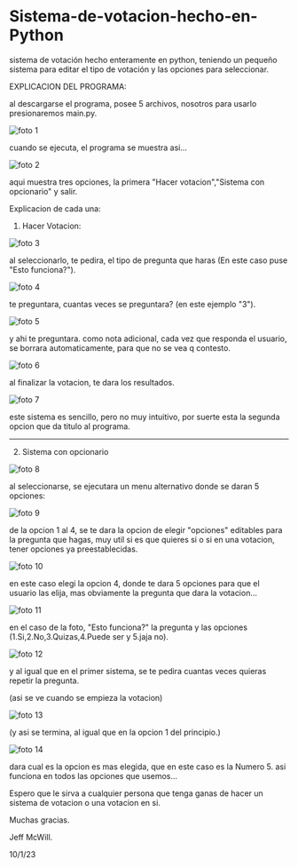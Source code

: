 # Sistema-de-votacion-hecho-en-Python
sistema de votación hecho enteramente en python, teniendo un pequeño sistema para editar el tipo de votación y las opciones para seleccionar.

EXPLICACION DEL PROGRAMA:

al descargarse el programa, posee 5 archivos, nosotros para usarlo presionaremos main.py.

![foto 1](https://user-images.githubusercontent.com/111131531/211553500-508618b4-d46a-431b-b736-a97f5460af59.png)

cuando se ejecuta, el programa se muestra asi...

![foto 2](https://user-images.githubusercontent.com/111131531/211553805-23705eec-fb25-4f45-9091-2a25e243b6ec.png)

aqui muestra tres opciones, la primera "Hacer votacion","Sistema con opcionario" y salir.

Explicacion de cada una: 

1. Hacer Votacion: 

![foto 3](https://user-images.githubusercontent.com/111131531/211554335-13aebacd-507d-4a80-9843-f803c0ddb31d.png)

al seleccionarlo, te pedira, el tipo de pregunta que haras (En este caso puse "Esto funciona?").

![foto 4](https://user-images.githubusercontent.com/111131531/211554411-1f794528-ac50-409b-a23f-e28e1252b9ff.png)

te preguntara, cuantas veces se preguntara? (en este ejemplo "3").

![foto 5](https://user-images.githubusercontent.com/111131531/211554567-d4cdcd32-0256-40e5-b603-8920727fb0e1.png)

y ahi te preguntara. como nota adicional, cada vez que responda el usuario, se borrara automaticamente, para que no se vea q contesto.

![foto 6](https://user-images.githubusercontent.com/111131531/211554990-905e61fd-e19b-4923-a99a-7e5b07392654.png)

al finalizar la votacion, te dara los resultados.

![foto 7](https://user-images.githubusercontent.com/111131531/211555415-59d07423-28e8-4e56-9b08-8029e5f13e34.png)

este sistema es sencillo, pero no muy intuitivo, por suerte esta la segunda opcion que da titulo al programa.

-----------------------------------------------------------------------------------------------------------------

2. Sistema con opcionario

![foto 8](https://user-images.githubusercontent.com/111131531/211555697-304e6adb-6641-4a01-b084-6a117e52ba75.png)

al seleccionarse, se ejecutara un menu alternativo donde se daran 5 opciones:

![foto 9](https://user-images.githubusercontent.com/111131531/211556018-f8435362-7e1e-4b07-aa24-4f007ba5ce91.png)

de la opcion 1 al 4, se te dara la opcion de elegir "opciones" editables para la pregunta que hagas, muy util si es que quieres si o si en una votacion, 
tener opciones ya preestablecidas.

![foto 10](https://user-images.githubusercontent.com/111131531/211556409-17d62105-522f-45d8-966c-569b57737640.png)

en este caso elegi la opcion 4, donde te dara 5 opciones para que el usuario las elija, mas obviamente la pregunta que dara la votacion...

![foto 11](https://user-images.githubusercontent.com/111131531/211556655-01866e5d-4d4c-4dc3-b66c-933b5635e541.png)

en el caso de la foto, "Esto funciona?" la pregunta y las opciones (1.Si,2.No,3.Quizas,4.Puede ser y 5.jaja no).

![foto 12](https://user-images.githubusercontent.com/111131531/211557142-8a8561df-ec0b-4092-a3ce-7aa58aa7ac8c.png)

y al igual que en el primer sistema, se te pedira cuantas veces quieras repetir la pregunta.

(asi se ve cuando se empieza la votacion)

![foto 13](https://user-images.githubusercontent.com/111131531/211557594-441b0828-5f03-4106-a150-9d7f5e5e5743.png)

(y asi se termina, al igual que en la opcion 1 del principio.)

![foto 14](https://user-images.githubusercontent.com/111131531/211557788-49777709-42b0-46aa-97d2-9021f3c6bd02.png)

dara cual es la opcion es mas elegida, que en este caso es la Numero 5. asi funciona en todos las opciones que usemos...

Espero que le sirva a cualquier persona que tenga ganas de hacer un sistema de votacion o una votacion en si.

Muchas gracias.

Jeff McWill.

10/1/23
